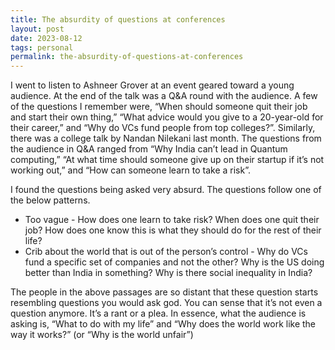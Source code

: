 ```yaml
---
title: The absurdity of questions at conferences
layout: post
date: 2023-08-12
tags: personal
permalink: the-absurdity-of-questions-at-conferences
---
```

I went to listen to Ashneer Grover at an event geared toward a young audience. At the end of the talk was a Q&A round with the audience. A few of the questions I remember were, “When should someone quit their job and start their own thing,” “What advice would you give to a 20-year-old for their career,” and “Why do VCs fund people from top colleges?”. Similarly, there was a college talk by Nandan Nilekani last month. The questions from the audience in Q&A ranged from “Why India can’t lead in Quantum computing,” “At what time should someone give up on their startup if it’s not working out,” and “How can someone learn to take a risk”. 

I found the questions being asked very absurd. The questions follow one of the below patterns.
* Too vague - How does one learn to take risk? When does one quit their job? How does one know this is what they should do for the rest of their life?
* Crib about the world that is out of the person’s control - Why do VCs fund a specific set of companies and not the other? Why is the US doing better than India in something? Why is there social inequality in India?

The people in the above passages are so distant that these question starts resembling questions you would ask god. You can sense that it’s not even a question anymore. It’s a rant or a plea. In essence, what the audience is asking is, “What to do with my life” and “Why does the world work like the way it works?” (or “Why is the world unfair”)